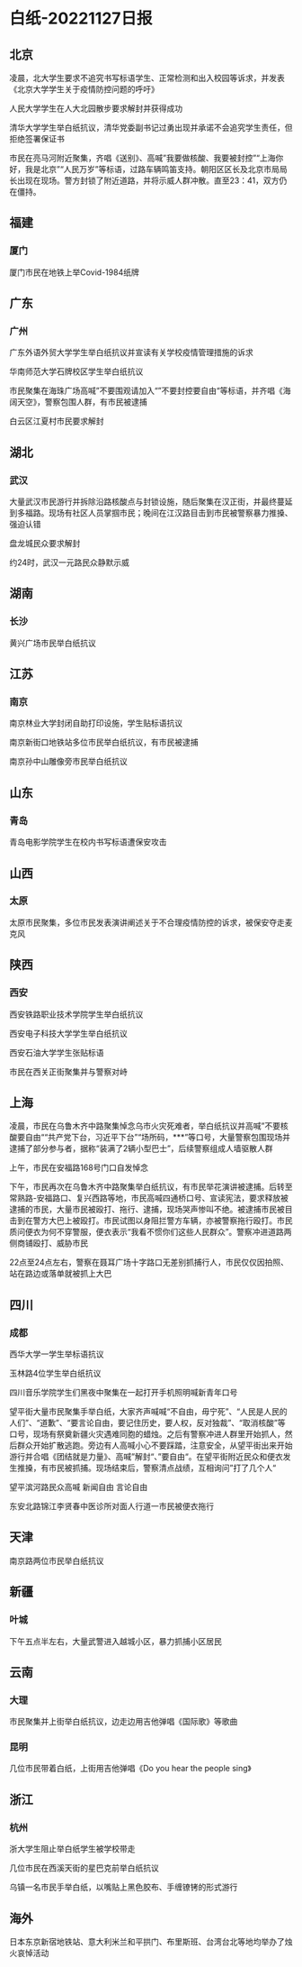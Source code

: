# 白纸-20221127日报

## 北京

凌晨，北大学生要求不追究书写标语学生、正常检测和出入校园等诉求，并发表《北京大学学生关于疫情防控问题的呼吁》

人民大学学生在人大北园散步要求解封并获得成功

清华大学学生举白纸抗议，清华党委副书记过勇出现并承诺不会追究学生责任，但拒绝签署保证书

市民在亮马河附近聚集，齐唱《送别》、高喊”我要做核酸、我要被封控”“上海你好，我是北京”“人民万岁”等标语，过路车辆鸣笛支持。朝阳区区长及北京市局局长出现在现场。警方封锁了附近道路，并将示威人群冲散。直至23：41，双方仍在僵持。

## 福建

### 厦门

厦门市民在地铁上举Covid-1984纸牌

## 广东

### 广州

广东外语外贸大学学生举白纸抗议并宣读有关学校疫情管理措施的诉求

华南师范大学石牌校区学生举白纸抗议

市民聚集在海珠广场高喊”不要围观请加入“”不要封控要自由“等标语，并齐唱《海阔天空》，警察包围人群，有市民被逮捕

白云区江夏村市民要求解封

## 湖北

### 武汉

大量武汉市民游行并拆除沿路核酸点与封锁设施，随后聚集在汉正街，并最终蔓延到多福路。现场有社区人员掌掴市民；晚间在江汉路目击到市民被警察暴力推搡、强迫认错

盘龙城民众要求解封

约24时，武汉一元路民众静默示威

## 湖南

### 长沙

黄兴广场市民举白纸抗议

## 江苏

### 南京

南京林业大学封闭自助打印设施，学生贴标语抗议

南京新街口地铁站多位市民举白纸抗议，有市民被逮捕

南京孙中山雕像旁市民举白纸抗议

## 山东

### 青岛

青岛电影学院学生在校内书写标语遭保安攻击

## 山西

### 太原

太原市民聚集，多位市民发表演讲阐述关于不合理疫情防控的诉求，被保安夺走麦克风

## 陕西

### 西安

西安铁路职业技术学院学生举白纸抗议

西安电子科技大学学生举白纸抗议

西安石油大学学生张贴标语

市民在西关正街聚集并与警察对峙

## 上海

凌晨，市民在乌鲁木齐中路聚集悼念乌市火灾死难者，举白纸抗议并高喊”不要核酸要自由““共产党下台，习近平下台”“场所码，***”等口号，大量警察包围现场并逮捕了部分参与者，据称“装满了2辆小型巴士”，后续警察组成人墙驱散人群

上午，市民在安福路168号门口自发悼念

下午，市民再次在乌鲁木齐中路聚集举白纸抗议，有市民举花演讲被逮捕。后转至常熟路-安福路口、复兴西路等地，市民高喊四通桥口号、宣读宪法，要求释放被逮捕的市民，大量市民被殴打、拖行、逮捕，现场哭声惨叫不绝。被逮捕市民被目击到在警方大巴上被殴打。市民试图以身阻拦警方车辆，亦被警察拖行殴打。市民质问便衣为何不穿警服，便衣表示“我看不惯你们这些人民群众”。警察冲进道路两侧商铺殴打、威胁市民

22点至24点左右，警察在聂耳广场十字路口无差别抓捕行人，市民仅仅因拍照、站在路边或落单就被抓上大巴

## 四川

### 成都

西华大学一学生举标语抗议

玉林路4位学生举白纸抗议

四川音乐学院学生们黑夜中聚集在一起打开手机照明喊新青年口号

望平街大量市民聚集手举白纸，大家齐声喊喊“不自由，毋宁死”、“人民是人民的人们”、“道歉”、“要言论自由，要记住历史，要人权，反对独裁”、“取消核酸”等口号，现场有祭奠新疆火灾遇难同胞的蜡烛。之后有警察冲进人群里开始抓人，然后群众开始扩散逃跑。旁边有人高喊小心不要踩踏，注意安全，从望平街出来开始游行并合唱《团结就是力量》、高喊”解封“、”要自由“。在望平街附近民众和便衣发生推搡，有市民被抓捕。现场结束后，警察清点战绩，互相询问”打了几个人“

望平滨河路民众高喊 新闻自由 言论自由

东安北路锦江李贤春中医诊所对面人行道一市民被便衣拖行

## 天津

南京路两位市民举白纸抗议

## 新疆

### 叶城

下午五点半左右，大量武警进入越城小区，暴力抓捕小区居民

## 云南

### 大理

市民聚集并上街举白纸抗议，边走边用吉他弹唱《国际歌》等歌曲

### 昆明

几位市民带着白纸，上街用吉他弹唱《Do you hear the people sing》

## 浙江

### 杭州

浙大学生阻止举白纸学生被学校带走

几位市民在西溪天街的星巴克前举白纸抗议

乌镇一名市民手举白纸，以嘴贴上黑色胶布、手缠镣铐的形式游行

## 海外

日本东京新宿地铁站、意大利米兰和平拱门、布里斯班、台湾台北等地均举办了烛火哀悼活动